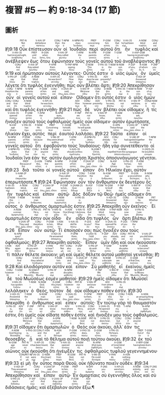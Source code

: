 # 複習 #5 — 約 9:18-34 (17 節)

## 圖析

 <rt>約9:18</rt> <RUBY><ruby><ruby>Οὐκ<rt>οὐ</rt></ruby><rt>Not</rt></ruby><rt>PRT-N</rt></RUBY> <RUBY><ruby><ruby>ἐπίστευσαν<rt>πιστεύω</rt></ruby><rt>did believe</rt></ruby><rt>V-AAI-3P</rt></RUBY> <RUBY><ruby><ruby>οὖν<rt>οὖν</rt></ruby><rt>then</rt></ruby><rt>CONJ</rt></RUBY> <RUBY><ruby><ruby>οἱ<rt>ὁ</rt></ruby><rt>the</rt></ruby><rt>T-NPM</rt></RUBY> <RUBY><ruby><ruby>Ἰουδαῖοι<rt>Ἰουδαῖος</rt></ruby><rt>Jews</rt></ruby><rt>A-NPM-PG</rt></RUBY> <RUBY><ruby><ruby>περὶ<rt>περί</rt></ruby><rt>concerning</rt></ruby><rt>PREP</rt></RUBY> <RUBY><ruby><ruby>αὐτοῦ<rt>αὐτός</rt></ruby><rt>him</rt></ruby><rt>P-GSM</rt></RUBY> <RUBY><ruby><ruby>ὅτι<rt>ὅτι</rt></ruby><rt>that</rt></ruby><rt>CONJ</rt></RUBY> <RUBY><ruby><ruby>ἦν<rt>εἰμί</rt></ruby><rt>he had been</rt></ruby><rt>V-IAI-3S</rt></RUBY> <RUBY><ruby><ruby>τυφλὸς<rt>τυφλός</rt></ruby><rt>blind</rt></ruby><rt>A-NSM</rt></RUBY> <RUBY><ruby><ruby>καὶ<rt>καί</rt></ruby><rt>and</rt></ruby><rt>CONJ</rt></RUBY> <RUBY><ruby><ruby>ἀνέβλεψεν<rt>ἀναβλέπω</rt></ruby><rt>had received sight‚</rt></ruby><rt>V-AAI-3S</rt></RUBY> <RUBY><ruby><ruby>ἕως<rt>ἕως</rt></ruby><rt>until</rt></ruby><rt>PREP</rt></RUBY> <RUBY><ruby><ruby>ὅτου<rt>ὅστις, ἥτις</rt></ruby><rt>when</rt></ruby><rt>R-GSN</rt></RUBY> <RUBY><ruby><ruby>ἐφώνησαν<rt>φωνέω</rt></ruby><rt>they called</rt></ruby><rt>V-AAI-3P</rt></RUBY> <RUBY><ruby><ruby>τοὺς<rt>ὁ</rt></ruby><rt>the</rt></ruby><rt>T-APM</rt></RUBY> <RUBY><ruby><ruby>γονεῖς<rt>γονεύς</rt></ruby><rt>parents</rt></ruby><rt>N-APM</rt></RUBY> <RUBY><ruby><ruby>αὐτοῦ<rt>αὐτός</rt></ruby><rt>of him</rt></ruby><rt>P-GSM</rt></RUBY> <RUBY><ruby><ruby>τοῦ<rt>ὁ</rt></ruby><rt>‑</rt></ruby><rt>T-GSM</rt></RUBY> <RUBY><ruby><ruby>ἀναβλέψαντος<rt>ἀναβλέπω</rt></ruby><rt>having received sight.</rt></ruby><rt>V-AAP-GSM</rt></RUBY> <rt>約9:19</rt> <RUBY><ruby><ruby>καὶ<rt>καί</rt></ruby><rt>And</rt></ruby><rt>CONJ</rt></RUBY> <RUBY><ruby><ruby>ἠρώτησαν<rt>ἐρωτάω</rt></ruby><rt>they asked</rt></ruby><rt>V-AAI-3P</rt></RUBY> <RUBY><ruby><ruby>αὐτοὺς<rt>αὐτός</rt></ruby><rt>them</rt></ruby><rt>P-APM</rt></RUBY> <RUBY><ruby><ruby>λέγοντες·<rt>λέγω</rt></ruby><rt>saying‚</rt></ruby><rt>V-PAP-NPM</rt></RUBY> <RUBY><ruby><ruby>Οὗτός<rt>οὗτος</rt></ruby><rt>This</rt></ruby><rt>D-NSM</rt></RUBY> <RUBY><ruby><ruby>ἐστιν<rt>εἰμί</rt></ruby><rt>is</rt></ruby><rt>V-PAI-3S</rt></RUBY> <RUBY><ruby><ruby>ὁ<rt>ὁ</rt></ruby><rt>the</rt></ruby><rt>T-NSM</rt></RUBY> <RUBY><ruby><ruby>υἱὸς<rt>υἱός</rt></ruby><rt>son</rt></ruby><rt>N-NSM</rt></RUBY> <RUBY><ruby><ruby>ὑμῶν‚<rt>σύ</rt></ruby><rt>of you‚</rt></ruby><rt>P-2GP</rt></RUBY> <RUBY><ruby><ruby>ὃν<rt>ὅς, ἥ</rt></ruby><rt>of whom</rt></ruby><rt>R-ASM</rt></RUBY> <RUBY><ruby><ruby>ὑμεῖς<rt>σύ</rt></ruby><rt>you</rt></ruby><rt>P-2NP</rt></RUBY> <RUBY><ruby><ruby>λέγετε<rt>λέγω</rt></ruby><rt>say</rt></ruby><rt>V-PAI-2P</rt></RUBY> <RUBY><ruby><ruby>ὅτι<rt>ὅτι</rt></ruby><rt>that</rt></ruby><rt>CONJ</rt></RUBY> <RUBY><ruby><ruby>τυφλὸς<rt>τυφλός</rt></ruby><rt>blind</rt></ruby><rt>A-NSM</rt></RUBY> <RUBY><ruby><ruby>ἐγεννήθη;<rt>γεννάω</rt></ruby><rt>he was born?</rt></ruby><rt>V-API-3S</rt></RUBY> <RUBY><ruby><ruby>πῶς<rt>πως</rt></ruby><rt>How</rt></ruby><rt>ADV</rt></RUBY> <RUBY><ruby><ruby>οὖν<rt>οὖν</rt></ruby><rt>then</rt></ruby><rt>CONJ</rt></RUBY> <RUBY><ruby><ruby>βλέπει<rt>βλέπω</rt></ruby><rt>does he see</rt></ruby><rt>V-PAI-3S</rt></RUBY> <RUBY><ruby><ruby>ἄρτι;<rt>ἄρτι</rt></ruby><rt>presently?</rt></ruby><rt>ADV</rt></RUBY> <rt>約9:20</rt> <RUBY><ruby><ruby>Ἀπεκρίθησαν<rt>ἀποκρίνω</rt></ruby><rt>Answered</rt></ruby><rt>V-ADI-3P</rt></RUBY> <RUBY><ruby><ruby>οὖν<rt>οὖν</rt></ruby><rt>therefore</rt></ruby><rt>CONJ</rt></RUBY> <RUBY><ruby><ruby>οἱ<rt>ὁ</rt></ruby><rt>the</rt></ruby><rt>T-NPM</rt></RUBY> <RUBY><ruby><ruby>γονεῖς<rt>γονεύς</rt></ruby><rt>parents</rt></ruby><rt>N-NPM</rt></RUBY> <RUBY><ruby><ruby>αὐτοῦ<rt>αὐτός</rt></ruby><rt>of him</rt></ruby><rt>P-GSM</rt></RUBY> <RUBY><ruby><ruby>καὶ<rt>καί</rt></ruby><rt>and</rt></ruby><rt>CONJ</rt></RUBY> <RUBY><ruby><ruby>εἶπαν·<rt>ἔπω, ἐρῶ, εἶπον</rt></ruby><rt>said‚</rt></ruby><rt>V-2AAI-3P</rt></RUBY> <RUBY><ruby><ruby>Οἴδαμεν<rt>εἴδω</rt></ruby><rt>We know</rt></ruby><rt>V-RAI-1P</rt></RUBY> <RUBY><ruby><ruby>ὅτι<rt>ὅτι</rt></ruby><rt>that</rt></ruby><rt>CONJ</rt></RUBY> <RUBY><ruby><ruby>οὗτός<rt>οὗτος</rt></ruby><rt>this</rt></ruby><rt>D-NSM</rt></RUBY> <RUBY><ruby><ruby>ἐστιν<rt>εἰμί</rt></ruby><rt>is</rt></ruby><rt>V-PAI-3S</rt></RUBY> <RUBY><ruby><ruby>ὁ<rt>ὁ</rt></ruby><rt>the</rt></ruby><rt>T-NSM</rt></RUBY> <RUBY><ruby><ruby>υἱὸς<rt>υἱός</rt></ruby><rt>son</rt></ruby><rt>N-NSM</rt></RUBY> <RUBY><ruby><ruby>ἡμῶν<rt>ἐγώ</rt></ruby><rt>of us‚</rt></ruby><rt>P-1GP</rt></RUBY> <RUBY><ruby><ruby>καὶ<rt>καί</rt></ruby><rt>and</rt></ruby><rt>CONJ</rt></RUBY> <RUBY><ruby><ruby>ὅτι<rt>ὅτι</rt></ruby><rt>that</rt></ruby><rt>CONJ</rt></RUBY> <RUBY><ruby><ruby>τυφλὸς<rt>τυφλός</rt></ruby><rt>blind</rt></ruby><rt>A-NSM</rt></RUBY> <RUBY><ruby><ruby>ἐγεννήθη·<rt>γεννάω</rt></ruby><rt>he was born.</rt></ruby><rt>V-API-3S</rt></RUBY> <rt>約9:21</rt> <RUBY><ruby><ruby>πῶς<rt>πως</rt></ruby><rt>How</rt></ruby><rt>ADV</rt></RUBY> <RUBY><ruby><ruby>δὲ<rt>δέ</rt></ruby><rt>however</rt></ruby><rt>CONJ</rt></RUBY> <RUBY><ruby><ruby>νῦν<rt>νῦν</rt></ruby><rt>presently</rt></ruby><rt>ADV</rt></RUBY> <RUBY><ruby><ruby>βλέπει<rt>βλέπω</rt></ruby><rt>he sees‚</rt></ruby><rt>V-PAI-3S</rt></RUBY> <RUBY><ruby><ruby>οὐκ<rt>οὐ</rt></ruby><rt>not</rt></ruby><rt>PRT-N</rt></RUBY> <RUBY><ruby><ruby>οἴδαμεν‚<rt>εἴδω</rt></ruby><rt>we know‚</rt></ruby><rt>V-RAI-1P</rt></RUBY> <RUBY><ruby><ruby>ἢ<rt>ἤ</rt></ruby><rt>or</rt></ruby><rt>CONJ</rt></RUBY> <RUBY><ruby><ruby>τίς<rt>τίς</rt></ruby><rt>who</rt></ruby><rt>I-NSM</rt></RUBY> <RUBY><ruby><ruby>ἤνοιξεν<rt>ἀνοίγω</rt></ruby><rt>opened</rt></ruby><rt>V-2AAI-3S</rt></RUBY> <RUBY><ruby><ruby>αὐτοῦ<rt>αὐτός</rt></ruby><rt>of him</rt></ruby><rt>P-GSM</rt></RUBY> <RUBY><ruby><ruby>τοὺς<rt>ὁ</rt></ruby><rt>the</rt></ruby><rt>T-APM</rt></RUBY> <RUBY><ruby><ruby>ὀφθαλμοὺς<rt>ὀφθαλμός</rt></ruby><rt>eyes‚</rt></ruby><rt>N-APM</rt></RUBY> <RUBY><ruby><ruby>ἡμεῖς<rt>ἐγώ</rt></ruby><rt>we</rt></ruby><rt>P-1NP</rt></RUBY> <RUBY><ruby><ruby>οὐκ<rt>οὐ</rt></ruby><rt>not</rt></ruby><rt>PRT-N</rt></RUBY> <RUBY><ruby><ruby>οἴδαμεν·<rt>εἴδω</rt></ruby><rt>know;</rt></ruby><rt>V-RAI-1P</rt></RUBY> <RUBY><ruby><ruby>αὐτὸν<rt>αὐτός</rt></ruby><rt>him</rt></ruby><rt>P-ASM</rt></RUBY> <RUBY><ruby><ruby>ἐρωτήσατε‚<rt>ἐρωτάω</rt></ruby><rt>ask;</rt></ruby><rt>V-AAM-2P</rt></RUBY> <RUBY><ruby><ruby>ἡλικίαν<rt>ἡλικία</rt></ruby><rt>age</rt></ruby><rt>N-ASF</rt></RUBY> <RUBY><ruby><ruby>ἔχει‚<rt>ἔχω</rt></ruby><rt>has</rt></ruby><rt>V-PAI-3S</rt></RUBY> <RUBY><ruby><ruby>αὐτὸς<rt>αὐτός</rt></ruby><rt>He.</rt></ruby><rt>P-NSM</rt></RUBY> <RUBY><ruby><ruby>περὶ<rt>περί</rt></ruby><rt>Concerning</rt></ruby><rt>PREP</rt></RUBY> <RUBY><ruby><ruby>ἑαυτοῦ<rt>ἑαυτοῦ</rt></ruby><rt>himself‚</rt></ruby><rt>F-3GSM</rt></RUBY> <RUBY><ruby><ruby>λαλήσει.<rt>λαλέω</rt></ruby><rt>he will speak.</rt></ruby><rt>V-FAI-3S</rt></RUBY> 
 <rt>約9:22</rt> <RUBY><ruby><ruby>Ταῦτα<rt>οὗτος</rt></ruby><rt>These things</rt></ruby><rt>D-APN</rt></RUBY> <RUBY><ruby><ruby>εἶπαν<rt>ἔπω, ἐρῶ, εἶπον</rt></ruby><rt>said</rt></ruby><rt>V-2AAI-3P</rt></RUBY> <RUBY><ruby><ruby>οἱ<rt>ὁ</rt></ruby><rt>the</rt></ruby><rt>T-NPM</rt></RUBY> <RUBY><ruby><ruby>γονεῖς<rt>γονεύς</rt></ruby><rt>parents</rt></ruby><rt>N-NPM</rt></RUBY> <RUBY><ruby><ruby>αὐτοῦ<rt>αὐτός</rt></ruby><rt>of Him</rt></ruby><rt>P-GSM</rt></RUBY> <RUBY><ruby><ruby>ὅτι<rt>ὅτι</rt></ruby><rt>because</rt></ruby><rt>CONJ</rt></RUBY> <RUBY><ruby><ruby>ἐφοβοῦντο<rt>φοβέω</rt></ruby><rt>they were afraid</rt></ruby><rt>V-INI-3P</rt></RUBY> <RUBY><ruby><ruby>τοὺς<rt>ὁ</rt></ruby><rt>of the</rt></ruby><rt>T-APM</rt></RUBY> <RUBY><ruby><ruby>Ἰουδαίους·<rt>Ἰουδαῖος</rt></ruby><rt>Jews;</rt></ruby><rt>A-APM-PG</rt></RUBY> <RUBY><ruby><ruby>ἤδη<rt>ἤδη</rt></ruby><rt>already</rt></ruby><rt>ADV</rt></RUBY> <RUBY><ruby><ruby>γὰρ<rt>γάρ</rt></ruby><rt>for</rt></ruby><rt>CONJ</rt></RUBY> <RUBY><ruby><ruby>συνετέθειντο<rt>συντίθημι</rt></ruby><rt>had agreed together</rt></ruby><rt>V-LMI-3P</rt></RUBY> <RUBY><ruby><ruby>οἱ<rt>ὁ</rt></ruby><rt>the</rt></ruby><rt>T-NPM</rt></RUBY> <RUBY><ruby><ruby>Ἰουδαῖοι<rt>Ἰουδαῖος</rt></ruby><rt>Jews</rt></ruby><rt>A-NPM-PG</rt></RUBY> <RUBY><ruby><ruby>ἵνα<rt>ἵνα</rt></ruby><rt>that</rt></ruby><rt>CONJ</rt></RUBY> <RUBY><ruby><ruby>ἐάν<rt>ἐάν</rt></ruby><rt>if</rt></ruby><rt>CONJ</rt></RUBY> <RUBY><ruby><ruby>τις<rt>τις</rt></ruby><rt>anyone</rt></ruby><rt>X-NSM</rt></RUBY> <RUBY><ruby><ruby>αὐτὸν<rt>αὐτός</rt></ruby><rt>Him</rt></ruby><rt>P-ASM</rt></RUBY> <RUBY><ruby><ruby>ὁμολογήσῃ<rt>ὁμολογέω</rt></ruby><rt>should confess</rt></ruby><rt>V-AAS-3S</rt></RUBY> <RUBY><ruby><ruby>Χριστόν‚<rt>Χριστός</rt></ruby><rt>Christ‚</rt></ruby><rt>N-ASM-T</rt></RUBY> <RUBY><ruby><ruby>ἀποσυνάγωγος<rt>ἀποσυνάγωγος</rt></ruby><rt>expelled from the synagogue</rt></ruby><rt>A-NSM</rt></RUBY> <RUBY><ruby><ruby>γένηται.<rt>γίνομαι</rt></ruby><rt>he would be.</rt></ruby><rt>V-2ADS-3S</rt></RUBY> <rt>約9:23</rt> <RUBY><ruby><ruby>διὰ<rt>διά</rt></ruby><rt>Because of</rt></ruby><rt>PREP</rt></RUBY> <RUBY><ruby><ruby>τοῦτο<rt>οὗτος</rt></ruby><rt>this‚</rt></ruby><rt>D-ASN</rt></RUBY> <RUBY><ruby><ruby>οἱ<rt>ὁ</rt></ruby><rt>the</rt></ruby><rt>T-NPM</rt></RUBY> <RUBY><ruby><ruby>γονεῖς<rt>γονεύς</rt></ruby><rt>parents</rt></ruby><rt>N-NPM</rt></RUBY> <RUBY><ruby><ruby>αὐτοῦ<rt>αὐτός</rt></ruby><rt>of him</rt></ruby><rt>P-GSM</rt></RUBY> <RUBY><ruby><ruby>εἶπαν<rt>ἔπω, ἐρῶ, εἶπον</rt></ruby><rt>said</rt></ruby><rt>V-2AAI-3P</rt></RUBY> <RUBY><ruby><ruby>ὅτι<rt>ὅτι</rt></ruby><rt>‑‚</rt></ruby><rt>CONJ</rt></RUBY> <RUBY><ruby><ruby>Ἡλικίαν<rt>ἡλικία</rt></ruby><rt>Age</rt></ruby><rt>N-ASF</rt></RUBY> <RUBY><ruby><ruby>ἔχει‚<rt>ἔχω</rt></ruby><rt>he has;</rt></ruby><rt>V-PAI-3S</rt></RUBY> <RUBY><ruby><ruby>αὐτὸν<rt>αὐτός</rt></ruby><rt>him</rt></ruby><rt>P-ASM</rt></RUBY> <RUBY><ruby><ruby>ἐπερωτήσατε.¶<rt>ἐπερωτάω</rt></ruby><rt>ask.</rt></ruby><rt>V-AAM-2P</rt></RUBY> <rt>約9:24</rt> <RUBY><ruby><ruby>Ἐφώνησαν<rt>φωνέω</rt></ruby><rt>They called</rt></ruby><rt>V-AAI-3P</rt></RUBY> <RUBY><ruby><ruby>οὖν<rt>οὖν</rt></ruby><rt>therefore</rt></ruby><rt>CONJ</rt></RUBY> <RUBY><ruby><ruby>τὸν<rt>ὁ</rt></ruby><rt>the</rt></ruby><rt>T-ASM</rt></RUBY> <RUBY><ruby><ruby>ἄνθρωπον<rt>ἄνθρωπος</rt></ruby><rt>man</rt></ruby><rt>N-ASM</rt></RUBY> <RUBY><ruby><ruby>ἐκ<rt>ἐκ</rt></ruby><rt>out</rt></ruby><rt>PREP</rt></RUBY> <RUBY><ruby><ruby>δευτέρου<rt>δεύτερος</rt></ruby><rt>a second time</rt></ruby><rt>A-GSN</rt></RUBY> <RUBY><ruby><ruby>ὃς<rt>ὅς, ἥ</rt></ruby><rt>who</rt></ruby><rt>R-NSM</rt></RUBY> <RUBY><ruby><ruby>ἦν<rt>εἰμί</rt></ruby><rt>had been</rt></ruby><rt>V-IAI-3S</rt></RUBY> <RUBY><ruby><ruby>τυφλὸς<rt>τυφλός</rt></ruby><rt>blind‚</rt></ruby><rt>A-NSM</rt></RUBY> <RUBY><ruby><ruby>καὶ<rt>καί</rt></ruby><rt>and</rt></ruby><rt>CONJ</rt></RUBY> <RUBY><ruby><ruby>εἶπαν<rt>ἔπω, ἐρῶ, εἶπον</rt></ruby><rt>said</rt></ruby><rt>V-2AAI-3P</rt></RUBY> <RUBY><ruby><ruby>αὐτῷ·<rt>αὐτός</rt></ruby><rt>to him‚</rt></ruby><rt>P-DSM</rt></RUBY> <RUBY><ruby><ruby>Δὸς<rt>δίδωμι</rt></ruby><rt>Give</rt></ruby><rt>V-2AAM-2S</rt></RUBY> <RUBY><ruby><ruby>δόξαν<rt>δόξα</rt></ruby><rt>glory</rt></ruby><rt>N-ASF</rt></RUBY> <RUBY><ruby><ruby>τῷ<rt>ὁ</rt></ruby><rt>‑</rt></ruby><rt>T-DSM</rt></RUBY> <RUBY><ruby><ruby>Θεῷ·<rt>θεός</rt></ruby><rt>to God!</rt></ruby><rt>N-DSM</rt></RUBY> <RUBY><ruby><ruby>ἡμεῖς<rt>ἐγώ</rt></ruby><rt>We</rt></ruby><rt>P-1NP</rt></RUBY> <RUBY><ruby><ruby>οἴδαμεν<rt>εἴδω</rt></ruby><rt>know</rt></ruby><rt>V-RAI-1P</rt></RUBY> <RUBY><ruby><ruby>ὅτι<rt>ὅτι</rt></ruby><rt>that</rt></ruby><rt>CONJ</rt></RUBY> <RUBY><ruby><ruby>οὗτος<rt>οὗτος</rt></ruby><rt>this</rt></ruby><rt>D-NSM</rt></RUBY> <RUBY><ruby><ruby>ὁ<rt>ὁ</rt></ruby><rt>‑</rt></ruby><rt>T-NSM</rt></RUBY> <RUBY><ruby><ruby>ἄνθρωπος<rt>ἄνθρωπος</rt></ruby><rt>man</rt></ruby><rt>N-NSM</rt></RUBY> <RUBY><ruby><ruby>ἁμαρτωλός<rt>ἁμαρτωλός</rt></ruby><rt>a sinner</rt></ruby><rt>A-NSM</rt></RUBY> <RUBY><ruby><ruby>ἐστιν.<rt>εἰμί</rt></ruby><rt>is.</rt></ruby><rt>V-PAI-3S</rt></RUBY> <rt>約9:25</rt> <RUBY><ruby><ruby>Ἀπεκρίθη<rt>ἀποκρίνω</rt></ruby><rt>Answered</rt></ruby><rt>V-ADI-3S</rt></RUBY> <RUBY><ruby><ruby>οὖν<rt>οὖν</rt></ruby><rt>then</rt></ruby><rt>CONJ</rt></RUBY> <RUBY><ruby><ruby>ἐκεῖνος·<rt>ἐκεῖνος</rt></ruby><rt>he‚</rt></ruby><rt>D-NSM</rt></RUBY> <RUBY><ruby><ruby>Εἰ<rt>εἰ</rt></ruby><rt>Whether</rt></ruby><rt>PRT</rt></RUBY> <RUBY><ruby><ruby>ἁμαρτωλός<rt>ἁμαρτωλός</rt></ruby><rt>a sinner</rt></ruby><rt>A-NSM</rt></RUBY> <RUBY><ruby><ruby>ἐστιν<rt>εἰμί</rt></ruby><rt>He is‚</rt></ruby><rt>V-PAI-3S</rt></RUBY> <RUBY><ruby><ruby>οὐκ<rt>οὐ</rt></ruby><rt>not</rt></ruby><rt>PRT-N</rt></RUBY> <RUBY><ruby><ruby>οἶδα·<rt>εἴδω</rt></ruby><rt>I know.</rt></ruby><rt>V-RAI-1S</rt></RUBY> <RUBY><ruby><ruby>ἓν<rt>εἷς</rt></ruby><rt>One [thing]</rt></ruby><rt>A-ASN</rt></RUBY> <RUBY><ruby><ruby>οἶδα<rt>εἴδω</rt></ruby><rt>I do know‚</rt></ruby><rt>V-RAI-1S</rt></RUBY> <RUBY><ruby><ruby>ὅτι<rt>ὅτι</rt></ruby><rt>that</rt></ruby><rt>ADV</rt></RUBY> <RUBY><ruby><ruby>τυφλὸς<rt>τυφλός</rt></ruby><rt>blind</rt></ruby><rt>A-NSM</rt></RUBY> <RUBY><ruby><ruby>ὢν<rt>εἰμί</rt></ruby><rt>being‚</rt></ruby><rt>V-PAP-NSM</rt></RUBY> <RUBY><ruby><ruby>ἄρτι<rt>ἄρτι</rt></ruby><rt>now</rt></ruby><rt>ADV</rt></RUBY> <RUBY><ruby><ruby>βλέπω.<rt>βλέπω</rt></ruby><rt>I see.</rt></ruby><rt>V-PAI-1S</rt></RUBY> <rt>約9:26</rt> <RUBY><ruby><ruby>Εἶπον<rt>ἔπω, ἐρῶ, εἶπον</rt></ruby><rt>They said</rt></ruby><rt>V-2AAI-3P</rt></RUBY> <RUBY><ruby><ruby>οὖν<rt>οὖν</rt></ruby><rt>therefore</rt></ruby><rt>CONJ</rt></RUBY> <RUBY><ruby><ruby>αὐτῷ·<rt>αὐτός</rt></ruby><rt>to him‚</rt></ruby><rt>P-DSM</rt></RUBY> <RUBY><ruby><ruby>Τί<rt>τίς</rt></ruby><rt>What</rt></ruby><rt>I-ASN</rt></RUBY> <RUBY><ruby><ruby>ἐποίησέν<rt>ποιέω</rt></ruby><rt>did He</rt></ruby><rt>V-AAI-3S</rt></RUBY> <RUBY><ruby><ruby>σοι;<rt>σύ</rt></ruby><rt>to you?</rt></ruby><rt>P-2DS</rt></RUBY> <RUBY><ruby><ruby>πῶς<rt>πως</rt></ruby><rt>How</rt></ruby><rt>ADV</rt></RUBY> <RUBY><ruby><ruby>ἤνοιξέν<rt>ἀνοίγω</rt></ruby><rt>opened He</rt></ruby><rt>V-2AAI-3S</rt></RUBY> <RUBY><ruby><ruby>σου<rt>σύ</rt></ruby><rt>of you</rt></ruby><rt>P-2GS</rt></RUBY> <RUBY><ruby><ruby>τοὺς<rt>ὁ</rt></ruby><rt>the</rt></ruby><rt>T-APM</rt></RUBY> <RUBY><ruby><ruby>ὀφθαλμούς;<rt>ὀφθαλμός</rt></ruby><rt>eyes?</rt></ruby><rt>N-APM</rt></RUBY> <rt>約9:27</rt> <RUBY><ruby><ruby>Ἀπεκρίθη<rt>ἀποκρίνω</rt></ruby><rt>He answered</rt></ruby><rt>V-ADI-3S</rt></RUBY> <RUBY><ruby><ruby>αὐτοῖς·<rt>αὐτός</rt></ruby><rt>them‚</rt></ruby><rt>P-DPM</rt></RUBY> <RUBY><ruby><ruby>Εἶπον<rt>ἔπω, ἐρῶ, εἶπον</rt></ruby><rt>I told</rt></ruby><rt>V-2AAI-1S</rt></RUBY> <RUBY><ruby><ruby>ὑμῖν<rt>σύ</rt></ruby><rt>you</rt></ruby><rt>P-2DP</rt></RUBY> <RUBY><ruby><ruby>ἤδη<rt>ἤδη</rt></ruby><rt>already‚</rt></ruby><rt>ADV</rt></RUBY> <RUBY><ruby><ruby>καὶ<rt>καί</rt></ruby><rt>and</rt></ruby><rt>CONJ</rt></RUBY> <RUBY><ruby><ruby>οὐκ<rt>οὐ</rt></ruby><rt>not</rt></ruby><rt>PRT-N</rt></RUBY> <RUBY><ruby><ruby>ἠκούσατε·<rt>ἀκούω</rt></ruby><rt>you did listen.</rt></ruby><rt>V-AAI-2P</rt></RUBY> <RUBY><ruby><ruby>τί<rt>τίς</rt></ruby><rt>Why</rt></ruby><rt>I-ASN</rt></RUBY> <RUBY><ruby><ruby>πάλιν<rt>πάλιν</rt></ruby><rt>again</rt></ruby><rt>ADV</rt></RUBY> <RUBY><ruby><ruby>θέλετε<rt>θέλω</rt></ruby><rt>do you wish</rt></ruby><rt>V-PAI-2P</rt></RUBY> <RUBY><ruby><ruby>ἀκούειν;<rt>ἀκούω</rt></ruby><rt>to hear?</rt></ruby><rt>V-PAN</rt></RUBY> <RUBY><ruby><ruby>μὴ<rt>μή</rt></ruby><rt>Not</rt></ruby><rt>PRT</rt></RUBY> <RUBY><ruby><ruby>καὶ<rt>καί</rt></ruby><rt>also</rt></ruby><rt>CONJ</rt></RUBY> <RUBY><ruby><ruby>ὑμεῖς<rt>σύ</rt></ruby><rt>you</rt></ruby><rt>P-2NP</rt></RUBY> <RUBY><ruby><ruby>θέλετε<rt>θέλω</rt></ruby><rt>do wish</rt></ruby><rt>V-PAI-2P</rt></RUBY> <RUBY><ruby><ruby>αὐτοῦ<rt>αὐτός</rt></ruby><rt>His</rt></ruby><rt>P-GSM</rt></RUBY> <RUBY><ruby><ruby>μαθηταὶ<rt>μαθητής</rt></ruby><rt>disciples</rt></ruby><rt>N-NPM</rt></RUBY> <RUBY><ruby><ruby>γενέσθαι;<rt>γίνομαι</rt></ruby><rt>to become?</rt></ruby><rt>V-2ADN</rt></RUBY> 
 <rt>約9:28</rt> <RUBY><ruby><ruby>Καὶ<rt>καί</rt></ruby><rt>And</rt></ruby><rt>CONJ</rt></RUBY> <RUBY><ruby><ruby>ἐλοιδόρησαν<rt>λοιδορέω</rt></ruby><rt>they railed at</rt></ruby><rt>V-AAI-3P</rt></RUBY> <RUBY><ruby><ruby>αὐτὸν<rt>αὐτός</rt></ruby><rt>him</rt></ruby><rt>P-ASM</rt></RUBY> <RUBY><ruby><ruby>καὶ<rt>καί</rt></ruby><rt>and</rt></ruby><rt>CONJ</rt></RUBY> <RUBY><ruby><ruby>εἶπον·<rt>ἔπω, ἐρῶ, εἶπον</rt></ruby><rt>said‚</rt></ruby><rt>V-2AAI-3P</rt></RUBY> <RUBY><ruby><ruby>Σὺ<rt>σύ</rt></ruby><rt>You</rt></ruby><rt>P-2NS</rt></RUBY> <RUBY><ruby><ruby>μαθητὴς<rt>μαθητής</rt></ruby><rt>a disciple</rt></ruby><rt>N-NSM</rt></RUBY> <RUBY><ruby><ruby>εἶ<rt>εἰμί</rt></ruby><rt>are</rt></ruby><rt>V-PAI-2S</rt></RUBY> <RUBY><ruby><ruby>ἐκείνου‚<rt>ἐκεῖνος</rt></ruby><rt>of that One;</rt></ruby><rt>D-GSM</rt></RUBY> <RUBY><ruby><ruby>ἡμεῖς<rt>ἐγώ</rt></ruby><rt>we</rt></ruby><rt>P-1NP</rt></RUBY> <RUBY><ruby><ruby>δὲ<rt>δέ</rt></ruby><rt>however</rt></ruby><rt>CONJ</rt></RUBY> <RUBY><ruby><ruby>τοῦ<rt>ὁ</rt></ruby><rt>‑</rt></ruby><rt>T-GSM</rt></RUBY> <RUBY><ruby><ruby>Μωϋσέως<rt>Μωϋσῆς, Μωσῆς</rt></ruby><rt>of Moses</rt></ruby><rt>N-GSM-P</rt></RUBY> <RUBY><ruby><ruby>ἐσμὲν<rt>εἰμί</rt></ruby><rt>are</rt></ruby><rt>V-PAI-1P</rt></RUBY> <RUBY><ruby><ruby>μαθηταί·<rt>μαθητής</rt></ruby><rt>disciples.</rt></ruby><rt>N-NPM</rt></RUBY> <rt>約9:29</rt> <RUBY><ruby><ruby>ἡμεῖς<rt>ἐγώ</rt></ruby><rt>We</rt></ruby><rt>P-1NP</rt></RUBY> <RUBY><ruby><ruby>οἴδαμεν<rt>εἴδω</rt></ruby><rt>know</rt></ruby><rt>V-RAI-1P</rt></RUBY> <RUBY><ruby><ruby>ὅτι<rt>ὅτι</rt></ruby><rt>that</rt></ruby><rt>CONJ</rt></RUBY> <RUBY><ruby><ruby>Μωϋσεῖ<rt>Μωϋσῆς, Μωσῆς</rt></ruby><rt>to Moses</rt></ruby><rt>N-DSM-P</rt></RUBY> <RUBY><ruby><ruby>λελάληκεν<rt>λαλέω</rt></ruby><rt>has spoken</rt></ruby><rt>V-RAI-3S</rt></RUBY> <RUBY><ruby><ruby>ὁ<rt>ὁ</rt></ruby><rt>‑</rt></ruby><rt>T-NSM</rt></RUBY> <RUBY><ruby><ruby>Θεός‚<rt>θεός</rt></ruby><rt>God;</rt></ruby><rt>N-NSM</rt></RUBY> <RUBY><ruby><ruby>τοῦτον<rt>οὗτος</rt></ruby><rt>this [man]</rt></ruby><rt>D-ASM</rt></RUBY> <RUBY><ruby><ruby>δὲ<rt>δέ</rt></ruby><rt>however</rt></ruby><rt>CONJ</rt></RUBY> <RUBY><ruby><ruby>οὐκ<rt>οὐ</rt></ruby><rt>not</rt></ruby><rt>PRT-N</rt></RUBY> <RUBY><ruby><ruby>οἴδαμεν<rt>εἴδω</rt></ruby><rt>we know</rt></ruby><rt>V-RAI-1P</rt></RUBY> <RUBY><ruby><ruby>πόθεν<rt>πόθεν</rt></ruby><rt>from where</rt></ruby><rt>ADV</rt></RUBY> <RUBY><ruby><ruby>ἐστίν.<rt>εἰμί</rt></ruby><rt>is.</rt></ruby><rt>V-PAI-3S</rt></RUBY> <rt>約9:30</rt> <RUBY><ruby><ruby>Ἀπεκρίθη<rt>ἀποκρίνω</rt></ruby><rt>Answered</rt></ruby><rt>V-ADI-3S</rt></RUBY> <RUBY><ruby><ruby>ὁ<rt>ὁ</rt></ruby><rt>the</rt></ruby><rt>T-NSM</rt></RUBY> <RUBY><ruby><ruby>ἄνθρωπος<rt>ἄνθρωπος</rt></ruby><rt>man</rt></ruby><rt>N-NSM</rt></RUBY> <RUBY><ruby><ruby>καὶ<rt>καί</rt></ruby><rt>and</rt></ruby><rt>CONJ</rt></RUBY> <RUBY><ruby><ruby>εἶπεν<rt>ἔπω, ἐρῶ, εἶπον</rt></ruby><rt>said</rt></ruby><rt>V-2AAI-3S</rt></RUBY> <RUBY><ruby><ruby>αὐτοῖς·<rt>αὐτός</rt></ruby><rt>to them‚</rt></ruby><rt>P-DPM</rt></RUBY> <RUBY><ruby><ruby>Ἐν<rt>ἐν</rt></ruby><rt>In</rt></ruby><rt>PREP</rt></RUBY> <RUBY><ruby><ruby>τούτῳ<rt>οὗτος</rt></ruby><rt>this</rt></ruby><rt>D-DSN</rt></RUBY> <RUBY><ruby><ruby>γὰρ<rt>γάρ</rt></ruby><rt>for</rt></ruby><rt>CONJ</rt></RUBY> <RUBY><ruby><ruby>τὸ<rt>ὁ</rt></ruby><rt>‑</rt></ruby><rt>T-NSN</rt></RUBY> <RUBY><ruby><ruby>θαυμαστόν<rt>θαυμαστός</rt></ruby><rt>an amazing thing</rt></ruby><rt>A-NSN</rt></RUBY> <RUBY><ruby><ruby>ἐστιν‚<rt>εἰμί</rt></ruby><rt>is‚</rt></ruby><rt>V-PAI-3S</rt></RUBY> <RUBY><ruby><ruby>ὅτι<rt>ὅτι</rt></ruby><rt>that</rt></ruby><rt>ADV</rt></RUBY> <RUBY><ruby><ruby>ὑμεῖς<rt>σύ</rt></ruby><rt>you</rt></ruby><rt>P-2NP</rt></RUBY> <RUBY><ruby><ruby>οὐκ<rt>οὐ</rt></ruby><rt>not</rt></ruby><rt>PRT-N</rt></RUBY> <RUBY><ruby><ruby>οἴδατε<rt>εἴδω</rt></ruby><rt>know</rt></ruby><rt>V-RAI-2P</rt></RUBY> <RUBY><ruby><ruby>πόθεν<rt>πόθεν</rt></ruby><rt>from where</rt></ruby><rt>ADV</rt></RUBY> <RUBY><ruby><ruby>ἐστίν‚<rt>εἰμί</rt></ruby><rt>He is‚</rt></ruby><rt>V-PAI-3S</rt></RUBY> <RUBY><ruby><ruby>καὶ<rt>καί</rt></ruby><rt>and yet</rt></ruby><rt>CONJ</rt></RUBY> <RUBY><ruby><ruby>ἤνοιξέν<rt>ἀνοίγω</rt></ruby><rt>He opened</rt></ruby><rt>V-2AAI-3S</rt></RUBY> <RUBY><ruby><ruby>μου<rt>ἐγώ</rt></ruby><rt>my</rt></ruby><rt>P-1GS</rt></RUBY> <RUBY><ruby><ruby>τοὺς<rt>ὁ</rt></ruby><rt>‑</rt></ruby><rt>T-APM</rt></RUBY> <RUBY><ruby><ruby>ὀφθαλμούς.<rt>ὀφθαλμός</rt></ruby><rt>eyes.</rt></ruby><rt>N-APM</rt></RUBY> <rt>約9:31</rt> <RUBY><ruby><ruby>οἴδαμεν<rt>εἴδω</rt></ruby><rt>We know</rt></ruby><rt>V-RAI-1P</rt></RUBY> <RUBY><ruby><ruby>ὅτι<rt>ὅτι</rt></ruby><rt>that</rt></ruby><rt>CONJ</rt></RUBY> <RUBY><ruby><ruby>ἁμαρτωλῶν<rt>ἁμαρτωλός</rt></ruby><rt>sinners</rt></ruby><rt>A-GPM</rt></RUBY> <RUBY><ruby><ruby>ὁ<rt>ὁ</rt></ruby><rt>‑</rt></ruby><rt>T-NSM</rt></RUBY> <RUBY><ruby><ruby>Θεὸς<rt>θεός</rt></ruby><rt>God</rt></ruby><rt>N-NSM</rt></RUBY> <RUBY><ruby><ruby>οὐκ<rt>οὐ</rt></ruby><rt>not</rt></ruby><rt>PRT-N</rt></RUBY> <RUBY><ruby><ruby>ἀκούει‚<rt>ἀκούω</rt></ruby><rt>does hear;</rt></ruby><rt>V-PAI-3S</rt></RUBY> <RUBY><ruby><ruby>ἀλλ᾽<rt>ἀλλά</rt></ruby><rt>but</rt></ruby><rt>CONJ</rt></RUBY> <RUBY><ruby><ruby>ἐάν<rt>ἐάν</rt></ruby><rt>if</rt></ruby><rt>CONJ</rt></RUBY> <RUBY><ruby><ruby>τις<rt>τις</rt></ruby><rt>anyone</rt></ruby><rt>X-NSM</rt></RUBY> <RUBY><ruby><ruby>θεοσεβὴς<rt>θεοσεβής</rt></ruby><rt>God‑fearing</rt></ruby><rt>A-NSM</rt></RUBY> <RUBY><ruby><ruby>ᾖ<rt>εἰμί</rt></ruby><rt>is‚</rt></ruby><rt>V-PAS-3S</rt></RUBY> <RUBY><ruby><ruby>καὶ<rt>καί</rt></ruby><rt>and</rt></ruby><rt>CONJ</rt></RUBY> <RUBY><ruby><ruby>τὸ<rt>ὁ</rt></ruby><rt>the</rt></ruby><rt>T-ASN</rt></RUBY> <RUBY><ruby><ruby>θέλημα<rt>θέλημα</rt></ruby><rt>will</rt></ruby><rt>N-ASN</rt></RUBY> <RUBY><ruby><ruby>αὐτοῦ<rt>αὐτός</rt></ruby><rt>of Him</rt></ruby><rt>P-GSM</rt></RUBY> <RUBY><ruby><ruby>ποιῇ<rt>ποιέω</rt></ruby><rt>does‚</rt></ruby><rt>V-PAS-3S</rt></RUBY> <RUBY><ruby><ruby>τούτου<rt>οὗτος</rt></ruby><rt>him</rt></ruby><rt>D-GSM</rt></RUBY> <RUBY><ruby><ruby>ἀκούει.<rt>ἀκούω</rt></ruby><rt>He hears.</rt></ruby><rt>V-PAI-3S</rt></RUBY> <rt>約9:32</rt> <RUBY><ruby><ruby>ἐκ<rt>ἐκ</rt></ruby><rt>Out of</rt></ruby><rt>PREP</rt></RUBY> <RUBY><ruby><ruby>τοῦ<rt>ὁ</rt></ruby><rt>the</rt></ruby><rt>T-GSM</rt></RUBY> <RUBY><ruby><ruby>αἰῶνος<rt>αἰών</rt></ruby><rt>age</rt></ruby><rt>N-GSM</rt></RUBY> <RUBY><ruby><ruby>οὐκ<rt>οὐ</rt></ruby><rt>never</rt></ruby><rt>PRT-N</rt></RUBY> <RUBY><ruby><ruby>ἠκούσθη<rt>ἀκούω</rt></ruby><rt>it has been heard‚</rt></ruby><rt>V-API-3S</rt></RUBY> <RUBY><ruby><ruby>ὅτι<rt>ὅτι</rt></ruby><rt>that</rt></ruby><rt>CONJ</rt></RUBY> <RUBY><ruby><ruby>ἠνέῳξέν<rt>ἀνοίγω</rt></ruby><rt>opened</rt></ruby><rt>V-AAI-3S</rt></RUBY> <RUBY><ruby><ruby>τις<rt>τις</rt></ruby><rt>anyone</rt></ruby><rt>X-NSM</rt></RUBY> <RUBY><ruby><ruby>ὀφθαλμοὺς<rt>ὀφθαλμός</rt></ruby><rt>[the] eyes</rt></ruby><rt>N-APM</rt></RUBY> <RUBY><ruby><ruby>τυφλοῦ<rt>τυφλός</rt></ruby><rt>of [one] blind</rt></ruby><rt>A-GSM</rt></RUBY> <RUBY><ruby><ruby>γεγεννημένου·<rt>γεννάω</rt></ruby><rt>having been born.</rt></ruby><rt>V-RPP-GSM</rt></RUBY> <rt>約9:33</rt> <RUBY><ruby><ruby>εἰ<rt>εἰ</rt></ruby><rt>If</rt></ruby><rt>CONJ</rt></RUBY> <RUBY><ruby><ruby>μὴ<rt>μή</rt></ruby><rt>not</rt></ruby><rt>PRT-N</rt></RUBY> <RUBY><ruby><ruby>ἦν<rt>εἰμί</rt></ruby><rt>were</rt></ruby><rt>V-IAI-3S</rt></RUBY> <RUBY><ruby><ruby>οὗτος<rt>οὗτος</rt></ruby><rt>this [man]</rt></ruby><rt>D-NSM</rt></RUBY> <RUBY><ruby><ruby>παρὰ<rt>παρά</rt></ruby><rt>from</rt></ruby><rt>PREP</rt></RUBY> <RUBY><ruby><ruby>Θεοῦ‚<rt>θεός</rt></ruby><rt>God‚</rt></ruby><rt>N-GSM</rt></RUBY> <RUBY><ruby><ruby>οὐκ<rt>οὐ</rt></ruby><rt>not</rt></ruby><rt>PRT-N</rt></RUBY> <RUBY><ruby><ruby>ἠδύνατο<rt>δύναμαι</rt></ruby><rt>He could</rt></ruby><rt>V-INI-3S</rt></RUBY> <RUBY><ruby><ruby>ποιεῖν<rt>ποιέω</rt></ruby><rt>do</rt></ruby><rt>V-PAN</rt></RUBY> <RUBY><ruby><ruby>οὐδέν.<rt>οὐδείς</rt></ruby><rt>nothing.</rt></ruby><rt>A-ASN</rt></RUBY> <rt>約9:34</rt> <RUBY><ruby><ruby>Ἀπεκρίθησαν<rt>ἀποκρίνω</rt></ruby><rt>They answered</rt></ruby><rt>V-ADI-3P</rt></RUBY> <RUBY><ruby><ruby>καὶ<rt>καί</rt></ruby><rt>and</rt></ruby><rt>CONJ</rt></RUBY> <RUBY><ruby><ruby>εἶπαν<rt>ἔπω, ἐρῶ, εἶπον</rt></ruby><rt>said</rt></ruby><rt>V-2AAI-3P</rt></RUBY> <RUBY><ruby><ruby>αὐτῷ·<rt>αὐτός</rt></ruby><rt>to him‚</rt></ruby><rt>P-DSM</rt></RUBY> <RUBY><ruby><ruby>Ἐν<rt>ἐν</rt></ruby><rt>In</rt></ruby><rt>PREP</rt></RUBY> <RUBY><ruby><ruby>ἁμαρτίαις<rt>ἁμαρτία</rt></ruby><rt>sins</rt></ruby><rt>N-DPF</rt></RUBY> <RUBY><ruby><ruby>σὺ<rt>σύ</rt></ruby><rt>you</rt></ruby><rt>P-2NS</rt></RUBY> <RUBY><ruby><ruby>ἐγεννήθης<rt>γεννάω</rt></ruby><rt>were born</rt></ruby><rt>V-API-2S</rt></RUBY> <RUBY><ruby><ruby>ὅλος<rt>ὅλος</rt></ruby><rt>entirely‚</rt></ruby><rt>A-NSM</rt></RUBY> <RUBY><ruby><ruby>καὶ<rt>καί</rt></ruby><rt>and</rt></ruby><rt>CONJ</rt></RUBY> <RUBY><ruby><ruby>σὺ<rt>σύ</rt></ruby><rt>you</rt></ruby><rt>P-2NS</rt></RUBY> <RUBY><ruby><ruby>διδάσκεις<rt>διδάσκω</rt></ruby><rt>teach</rt></ruby><rt>V-PAI-2S</rt></RUBY> <RUBY><ruby><ruby>ἡμᾶς;<rt>ἐγώ</rt></ruby><rt>us?</rt></ruby><rt>P-1AP</rt></RUBY> <RUBY><ruby><ruby>καὶ<rt>καί</rt></ruby><rt>And</rt></ruby><rt>CONJ</rt></RUBY> <RUBY><ruby><ruby>ἐξέβαλον<rt>ἐκβάλλω</rt></ruby><rt>they cast</rt></ruby><rt>V-2AAI-3P</rt></RUBY> <RUBY><ruby><ruby>αὐτὸν<rt>αὐτός</rt></ruby><rt>him</rt></ruby><rt>P-ASM</rt></RUBY> <RUBY><ruby><ruby>ἔξω.¶<rt>ἔξω</rt></ruby><rt>out.</rt></ruby><rt>ADV</rt></RUBY>